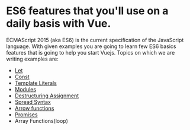 # ES6 features that you'll use on a daily basis with Vue. 


ECMAScript 2015 (aka ES6) is the current specification of the JavaScript language. With given examples you are going to learn few ES6 basics features that is going to help you start Vuejs. Topics on which we are writing examples are:
- [Let]
- [Const]
- [Template Literals]
- [Modules]
- [Destructuring Assignment]
- [Spread Syntax]
- [Arrow functions]
- [Promises]
- Array Functions(loop)


[Let]: <https://github.com/yohoprashant/es6-basics-to-start-vuejs/tree/CH1-Let>
[Const]: <https://github.com/yohoprashant/es6-basics-to-start-vuejs/tree/CH2-Const>
[Template Literals]: <https://github.com/yohoprashant/es6-basics-to-start-vuejs/tree/CH3-Template-Literals>
[Modules]: <https://github.com/yohoprashant/es6-basics-to-start-vuejs/tree/CH4-Modules>
[Destructuring Assignment]: <https://github.com/yohoprashant/es6-basics-to-start-vuejs/tree/CH5-Destructuring-Assignment>
[Spread Syntax]: <https://github.com/yohoprashant/es6-basics-to-start-vuejs/tree/CH6-Spread-Syntax>
[Arrow functions]: <https://github.com/yohoprashant/es6-basics-to-start-vuejs/tree/CH7-Arrow-Functions>
[Promises]: <https://github.com/yohoprashant/es6-basics-to-start-vuejs/tree/CH8-Promises>

